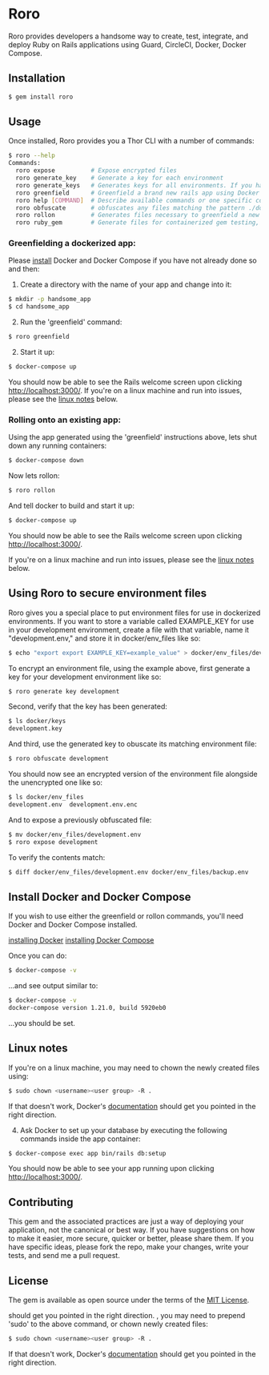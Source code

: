 # Roro

Roro provides developers a handsome way to create, test, integrate, and deploy Ruby on Rails applications using Guard, CircleCI, Docker, Docker Compose.

## Installation

```bash
$ gem install roro
```
## Usage

Once installed, Roro provides you a Thor CLI with a number of commands:

```bash
$ roro --help
Commands:
  roro expose          # Expose encrypted files
  roro generate_key    # Generate a key for each environment
  roro generate_keys   # Generates keys for all environments. If you have .en...
  roro greenfield      # Greenfield a brand new rails app using Docker's inst...
  roro help [COMMAND]  # Describe available commands or one specific command
  roro obfuscate       # obfuscates any files matching the pattern ./docker/*...
  roro rollon          # Generates files necessary to greenfield a new app wi...
  roro ruby_gem        # Generate files for containerized gem testing, Circle...
```

### Greenfielding a dockerized app:

Please [install](#install-docker-and-docker-compose) Docker and Docker Compose if you have not already done so and then:

1) Create a directory with the name of your app and change into it:

```bash
$ mkdir -p handsome_app
$ cd handsome_app
```

2) Run the 'greenfield' command:

```bash
$ roro greenfield
```

2) Start it up:

```bash
$ docker-compose up
```

You should now be able to see the Rails welcome screen upon clicking [http://localhost:3000/](http://localhost:3000/). If you're on a linux machine and run into issues, please see the
[linux notes](#linux-notes) below.


### Rolling onto an existing app:

Using the app generated using the 'greenfield' instructions above, lets shut down any running containers: 

```bash
$ docker-compose down
```

Now lets rollon:

```bash
$ roro rollon
```
And tell docker to build and start it up:

```bash
$ docker-compose up
 ```

You should now be able to see the Rails welcome screen upon clicking [http://localhost:3000/](http://localhost:3000/). 

If you're on a linux machine and run into issues, please see the
[linux notes](#linux-notes) below.

## Using Roro to secure environment files 

Roro gives you a special place to put environment files for use in dockerized environments. If you want to store a variable called EXAMPLE_KEY for use in your development environment, create a file with that variable, name it "development.env," and store it in docker/env_files like so:

```bash 
$ echo "export export EXAMPLE_KEY=example_value" > docker/env_files/development.env
```

To encrypt an environment file, using the example above, first generate a key for your development environment like so:

```bash 
$ roro generate key development
```

Second, verify that the key has been generated:

```bash 
$ ls docker/keys
development.key
```

And third, use the generated key to obuscate its matching environment file:

```bash 
$ roro obfuscate development
```

You should now see an encrypted version of the environment file alongside the unencrypted one like so:

```bash 
$ ls docker/env_files
development.env  development.env.enc
```

And to expose a previously obfuscated file:

```bash 
$ mv docker/env_files/development.env
$ roro expose development
```

To verify the contents match:

```bash 
$ diff docker/env_files/development.env docker/env_files/backup.env 
```

## Install Docker and Docker Compose 

If you wish to use either the greenfield or rollon commands, you'll need Docker and Docker Compose installed.

[installing Docker](https://docs.docker.com/install/)
[installing Docker Compose](https://docs.docker.com/compose/install/)

Once you can do:

```bash
$ docker-compose -v
```

...and see output similar to:

```bash
$ docker-compose -v
docker-compose version 1.21.0, build 5920eb0
```

...you should be set.

## Linux notes

If you're on a linux machine, you may need to chown the newly created files using:

```bash
$ sudo chown <username><user group> -R .
```

If that doesn't work, Docker's [documentation](https://docs.docker.com/install/linux/linux-postinstall/#manage-docker-as-a-non-root-user) should get you pointed in the right direction.

4) Ask Docker to set up your database by executing the following commands inside the app container:

 ```bash
 $ docker-compose exec app bin/rails db:setup
  ```

You should now be able to see your app running upon clicking [http://localhost:3000/](http://localhost:3000/).




## Contributing

This gem and the associated practices are just a way of deploying your application, not the canonical or best way. If you have suggestions on how to make it easier, more secure, quicker or better, please share them. If you have specific ideas, please fork the repo, make your changes, write your tests, and send me a pull request.    

## License
The gem is available as open source under the terms of the [MIT License](https://opensource.org/licenses/MIT).


 should get you pointed in the right direction. , you may need to prepend 'sudo' to the above command, or chown newly created files:

```bash
$ sudo chown <username><user group> -R .
```

If that doesn't work, Docker's [documentation](https://docs.docker.com/install/linux/linux-postinstall/#manage-docker-as-a-non-root-user) should get you pointed in the right direction.
